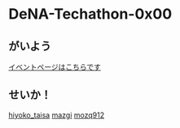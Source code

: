 # DeNA-Techathon-0x00

## がいよう

[イベントページはこちらです](https://denatechstudio.connpass.com/event/72710/)

## せいか！

[hiyoko_taisa](hiyoko_taisa/README.md)
[mazgi](mazgi/README.md)
[mozq912](mozq912/README.md)
